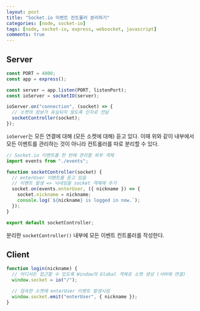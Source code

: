 ```yaml
---
layout: post
title: "Socket.io 이벤트 컨트롤러 분리하기"
categories: [node, socket-io]
tags: [node, socket-io, express, websocket, javascript]
comments: true
---
```


## Server

```js
const PORT = 4000;
const app = express();

const server = app.listen(PORT, listenPort);
const ioServer = socketIO(server);

ioServer.on("connection", (socket) => {
  // 소켓의 정보가 유실되지 않도록 인자로 전달
  socketController(socket);
});
```

`ioServer`는 모든 연결에 대해 (모든 소켓에 대해) 듣고 있다. 이때 위와 같이 내부에서 모든 이벤트를 관리하는 것이 아니라 컨트롤러를 따로 분리할 수 있다.

```js
// Socket.io 이벤트를 한 번에 관리할 외부 객체
import events from "./events";

function socketController(socket) {
  // enterUser 이벤트를 듣고 있음
  // 이벤트 발생 => 닉네임을 socket 객체에 추가
  socket.on(events.enterUser, ({ nickname }) => {
    socket.nickname = nickname;
    console.log(`${nickname} is logged in now.`);
  });
}

export default socketController;
```

분리한 `socketController()` 내부에 모든 이벤트 컨트롤러를 작성한다.

## Client

```js
function login(nickname) {
  // 어디서든 접근할 수 있도록 Window의 Global 객체로 소켓 생성 (서버에 연결)
  window.socket = io("/");

  // 접속한 소켓에 enterUser 이벤트 발생시킴
  window.socket.emit("enterUser", { nickname });
}
```
